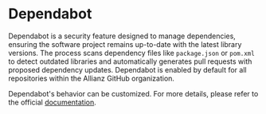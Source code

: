 # Dependabot 

Dependabot is a security feature designed to manage dependencies, ensuring the software project remains up-to-date with the latest library versions. The process scans dependency files like `package.json` or `pom.xml` to detect outdated libraries and automatically generates pull requests with proposed dependency updates. Dependabot is enabled by default for all repositories within the Allianz GitHub organization.

Dependabot's behavior can be customized. For more details, please refer to the official [documentation](https://docs.github.com/de/code-security/dependabot/dependabot-version-updates/configuration-options-for-the-dependabot.yml-file).



